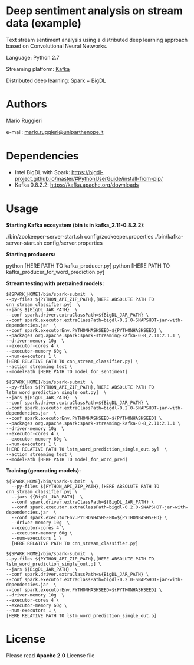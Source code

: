 # Deep sentiment analysis on stream data (example)
Text stream sentiment analysis using a distributed deep learning approach based on Convolutional Neural Networks. 

Language: Python 2.7

Streaming platform: [Kafka](https://kafka.apache.org/)

Distributed deep learning: [Spark](https://spark.apache.org/) + [BigDL](https://bigdl-project.github.io)

# Authors

Mario Ruggieri

e-mail: mario.ruggieri@uniparthenope.it

# Dependencies

- Intel BigDL with Spark: https://bigdl-project.github.io/master/#PythonUserGuide/install-from-pip/
- Kafka 0.8.2.2: https://kafka.apache.org/downloads

# Usage

**Starting Kafka ecosystem (bin is in kafka_2.11-0.8.2.2):**

  ./bin/zookeeper-server-start.sh config/zookeeper.properties
  ./bin/kafka-server-start.sh config/server.properties

**Starting producers:**

  python [HERE PATH TO kafka_producer.py]
  python [HERE PATH TO kafka_producer_for_word_prediction.py]

**Stream testing with pretrained models:**

    ${SPARK_HOME}/bin/spark-submit  \
    --py-files ${PYTHON_API_ZIP_PATH},[HERE ABSOLUTE PATH TO cnn_stream_classifier.py]  \
    --jars ${BigDL_JAR_PATH}  \
    --conf spark.driver.extraClassPath=${BigDL_JAR_PATH} \
    --conf spark.executor.extraClassPath=bigdl-0.2.0-SNAPSHOT-jar-with-dependencies.jar  \
    --conf spark.executorEnv.PYTHONHASHSEED=${PYTHONHASHSEED} \
    --packages org.apache.spark:spark-streaming-kafka-0-8_2.11:2.1.1 \
    --driver-memory 10g  \
    --executor-cores 4 \
    --executor-memory 60g \
    --num-executors 1 \
    [HERE RELATIVE PATH TO cnn_stream_classifier.py] \
    --action streaming_test \
    --modelPath [HERE PATH TO model_for_sentiment]

    ${SPARK_HOME}/bin/spark-submit  \
    --py-files ${PYTHON_API_ZIP_PATH},[HERE ABSOLUTE PATH TO lstm_word_prediction_single_out.py]  \
    --jars ${BigDL_JAR_PATH}  \
    --conf spark.driver.extraClassPath=${BigDL_JAR_PATH} \
    --conf spark.executor.extraClassPath=bigdl-0.2.0-SNAPSHOT-jar-with-dependencies.jar  \
    --conf spark.executorEnv.PYTHONHASHSEED=${PYTHONHASHSEED} \
    --packages org.apache.spark:spark-streaming-kafka-0-8_2.11:2.1.1 \
    --driver-memory 10g  \
    --executor-cores 4 \
    --executor-memory 60g \
    --num-executors 1 \
    [HERE RELATIVE PATH TO lstm_word_prediction_single_out.py]  \
    --action streaming_test \
    --modelPath [HERE PATH TO model_for_word_pred]

**Training (generating models):**

    ${SPARK_HOME}/bin/spark-submit  \
      --py-files ${PYTHON_API_ZIP_PATH},[HERE ABSOLUTE PATH TO cnn_stream_classifier.py] \
      --jars ${BigDL_JAR_PATH}  \
      --conf spark.driver.extraClassPath=${BigDL_JAR_PATH} \
      --conf spark.executor.extraClassPath=bigdl-0.2.0-SNAPSHOT-jar-with-dependencies.jar  \
      --conf spark.executorEnv.PYTHONHASHSEED=${PYTHONHASHSEED} \
      --driver-memory 10g  \
      --executor-cores 4 \
      --executor-memory 60g \
      --num-executors 1 \
      [HERE RELATIVE PATH TO cnn_stream_classifier.py]

    ${SPARK_HOME}/bin/spark-submit  \
    --py-files ${PYTHON_API_ZIP_PATH},[HERE ABSOLUTE PATH TO lstm_word_prediction_single_out.p] \
    --jars ${BigDL_JAR_PATH}  \
    --conf spark.driver.extraClassPath=${BigDL_JAR_PATH} \
    --conf spark.executor.extraClassPath=bigdl-0.2.0-SNAPSHOT-jar-with-dependencies.jar  \
    --conf spark.executorEnv.PYTHONHASHSEED=${PYTHONHASHSEED} \
    --driver-memory 10g  \
    --executor-cores 4 \
    --executor-memory 60g \
    --num-executors 1 \
    [HERE RELATIVE PATH TO lstm_word_prediction_single_out.p]

# License

Please read <b>Apache 2.0</b> License file


